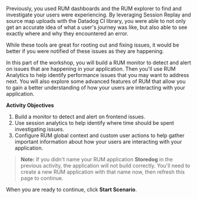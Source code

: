 Previously, you used RUM dashboards and the RUM explorer to find and investigate your users were experiencing. By leveraging Session Replay and source map uploads with the Datadog CI library, you were able to not only get an accurate idea of what a user's journey was like, but also able to see exactly where and why they encountered an error.

While these tools are great for rooting out and fixing issues, it would be better if you were notified of these issues as they are happening. 

In this part of the workshop, you will build a RUM monitor to detect and alert on issues that are happening in your application. Then you'll use RUM Analytics to help identify performance issues that you may want to address next. You will also explore some advanced features of RUM that allow you to gain a better understanding of how your users are interacting with your application.

**Activity Objectives**
1. Build a monitor to detect and alert on frontend issues.
2. Use session analytics to help identify where time should be spent investigating issues.
3. Configure RUM global context and custom user actions to help gather important information about how your users are interacting with your application.

> **Note:** If you didn't name your RUM application **Storedog** in the previous activity, the application will not build correctly. You'll need to create a new RUM application with that name now, then refresh this page to continue.

When you are ready to continue, click **Start Scenario**.
